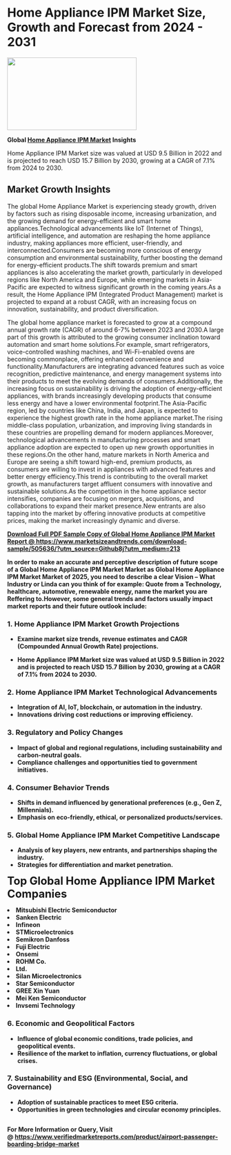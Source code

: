 <H1>Home Appliance IPM Market Size, Growth and Forecast from 2024 - 2031</H1><img class="aligncenter size-medium wp-image-584254" src="https://thirdeyenews.in/wp-content/uploads/2024/09/Global-Market-Research-300x168.jpeg" alt="" width="300" height="168" /><p><strong>Global&nbsp;<a href="https://www.marketsizeandtrends.com/download-sample/505636/?utm_source=Github8j?utm_medium=213">Home Appliance IPM Market</a> Insights</strong></p><p>Home Appliance IPM Market size was valued at USD 9.5 Billion in 2022 and is projected to reach USD 15.7 Billion by 2030, growing at a CAGR of 7.1% from 2024 to 2030.</p><p><h2>Market Growth Insights</h2> <p>The global Home Appliance Market is experiencing steady growth, driven by factors such as rising disposable income, increasing urbanization, and the growing demand for energy-efficient and smart home appliances.Technological advancements like IoT (Internet of Things), artificial intelligence, and automation are reshaping the home appliance industry, making appliances more efficient, user-friendly, and interconnected.Consumers are becoming more conscious of energy consumption and environmental sustainability, further boosting the demand for energy-efficient products.The shift towards premium and smart appliances is also accelerating the market growth, particularly in developed regions like North America and Europe, while emerging markets in Asia-Pacific are expected to witness significant growth in the coming years.As a result, the Home Appliance IPM (Integrated Product Management) market is projected to expand at a robust CAGR, with an increasing focus on innovation, sustainability, and product diversification.</p> <p><strong><a href="#"></a></strong></p> <p>The global home appliance market is forecasted to grow at a compound annual growth rate (CAGR) of around 6-7% between 2023 and 2030.A large part of this growth is attributed to the growing consumer inclination toward automation and smart home solutions.For example, smart refrigerators, voice-controlled washing machines, and Wi-Fi-enabled ovens are becoming commonplace, offering enhanced convenience and functionality.Manufacturers are integrating advanced features such as voice recognition, predictive maintenance, and energy management systems into their products to meet the evolving demands of consumers.Additionally, the increasing focus on sustainability is driving the adoption of energy-efficient appliances, with brands increasingly developing products that consume less energy and have a lower environmental footprint.The Asia-Pacific region, led by countries like China, India, and Japan, is expected to experience the highest growth rate in the home appliance market.The rising middle-class population, urbanization, and improving living standards in these countries are propelling demand for modern appliances.Moreover, technological advancements in manufacturing processes and smart appliance adoption are expected to open up new growth opportunities in these regions.On the other hand, mature markets in North America and Europe are seeing a shift toward high-end, premium products, as consumers are willing to invest in appliances with advanced features and better energy efficiency.This trend is contributing to the overall market growth, as manufacturers target affluent consumers with innovative and sustainable solutions.As the competition in the home appliance sector intensifies, companies are focusing on mergers, acquisitions, and collaborations to expand their market presence.New entrants are also tapping into the market by offering innovative products at competitive prices, making the market increasingly dynamic and diverse.<p><strong><a href="#"></p><p><span class=""><strong>Download Full PDF Sample Copy of Global Home Appliance IPM Market Report</strong> @ <a href="https://www.marketsizeandtrends.com/download-sample/505636/?utm_source=Github8j?utm_medium=213" target="_blank">https://www.marketsizeandtrends.com/download-sample/505636/?utm_source=Github8j?utm_medium=213</a></span></p><p>In order to make an accurate and perceptive description of future scope of a Global&nbsp;Home Appliance IPM Market Market as Global&nbsp;Home Appliance IPM Market Market of 2025, you need to describe a clear Vision &ndash; What Industry or Linda can you think of for example: Quote from a Technology, healthcare, automotive, renewable energy, name the market you are Reffering to.However, some general trends and factors usually impact market reports and their future outlook include:</p><h3>1.&nbsp;<strong>Home Appliance IPM Market Growth Projections</strong></h3><ul><li>Examine market size trends, revenue estimates and CAGR (Compounded Annual Growth Rate) projections.</li><li><p>Home Appliance IPM Market size was valued at USD 9.5 Billion in 2022 and is projected to reach USD 15.7 Billion by 2030, growing at a CAGR of 7.1% from 2024 to 2030.</p></li></ul><h3>2.&nbsp;<strong>Home Appliance IPM Market Technological Advancements</strong></h3><ul><li>Integration of AI, IoT, blockchain, or automation in the industry.</li><li>Innovations driving cost reductions or improving efficiency.</li></ul><h3>3.&nbsp;<strong>Regulatory and Policy Changes</strong></h3><ul><li>Impact of global and regional regulations, including sustainability and carbon-neutral goals.</li><li>Compliance challenges and opportunities tied to government initiatives.</li></ul><h3>4.&nbsp;<strong>Consumer Behavior Trends</strong></h3><ul><li>Shifts in demand influenced by generational preferences (e.g., Gen Z, Millennials).</li><li>Emphasis on eco-friendly, ethical, or personalized products/services.</li></ul><h3>5.&nbsp;<strong>Global Home Appliance IPM Market Competitive Landscape</strong></h3><ul><li>Analysis of key players, new entrants, and partnerships shaping the industry.</li><li>Strategies for differentiation and market penetration.</li></ul><p data-pm-slice="1 1 []"><span style="color: inherit; font-family: inherit; font-size: 25px;">Top Global Home Appliance IPM Market Companies</span></p><div class="" data-test-id=""><p><li>Mitsubishi Electric Semiconductor</li><li> Sanken Electric</li><li> Infineon</li><li> STMicroelectronics</li><li> Semikron Danfoss</li><li> Fuji Electric</li><li> Onsemi</li><li> ROHM Co.</li><li> Ltd.</li><li> Silan Microelectronics</li><li> Star Semiconductor</li><li> GREE Xin Yuan</li><li> Mei Ken Semiconductor</li><li> Invsemi Technology</li></p></div><h3>6.&nbsp;<strong>Economic and Geopolitical Factors</strong></h3><ul><li>Influence of global economic conditions, trade policies, and geopolitical events.</li><li>Resilience of the market to inflation, currency fluctuations, or global crises.</li></ul><h3>7.&nbsp;<strong>Sustainability and ESG (Environmental, Social, and Governance)</strong></h3><ul><li>Adoption of sustainable practices to meet ESG criteria.</li><li>Opportunities in green technologies and circular economy principles.</li></ul><h2><strong style="font-size: 14px;">For More Information or Query, Visit @&nbsp;</strong><a style="background-color: #ffffff; font-size: 14px;" href="https://www.marketsizeandtrends.com/report/home-appliance-ipm-market/" target="_blank">https://www.verifiedmarketreports.com/product/airport-passenger-boarding-bridge-market</a></h2>